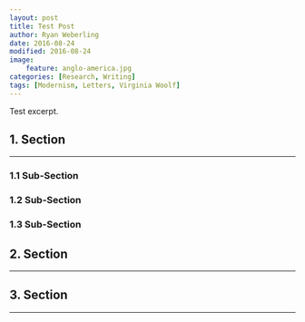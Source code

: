 ```yaml
---
layout: post
title: Test Post
author: Ryan Weberling
date: 2016-08-24
modified: 2016-08-24
image:
    feature: anglo-america.jpg
categories: [Research, Writing]
tags: [Modernism, Letters, Virginia Woolf]
---
```


Test excerpt.

<!--more-->

## 1. Section
-----

### 1.1 Sub-Section 


### 1.2 Sub-Section 


### 1.3 Sub-Section

## 2. Section
-----


## 3. Section
-----

